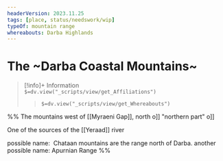 ```yaml
---
headerVersion: 2023.11.25
tags: [place, status/needswork/wip]
typeOf: mountain range
whereabouts: Darba Highlands
---
```


# The ~Darba Coastal Mountains~
>[!info]+ Information  
> `$=dv.view("_scripts/view/get_Affiliations")`  
>> `$=dv.view("_scripts/view/get_Whereabouts")`


%% The mountains west of [[Myraeni Gap]], north o[](Darba.md)]] "northern part" o[](Yuvanti%20Mountains.md)]]

One of the sources of the [[Yeraad]] river

possible name:  Chataan mountains are the range north of Darba.
another possible name: Apurnian Range
%%
